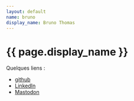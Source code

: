 ```yaml
---
layout: default
name: bruno
display_name: Bruno Thomas
---
```


# {{ page.display_name }}

Quelques liens :

* [github](https://github.com/bamthomas)
* [LinkedIn](https://fr.linkedin.com/in/bamthomas)
* [Mastodon](https://mastodon.social/@bthomas)

